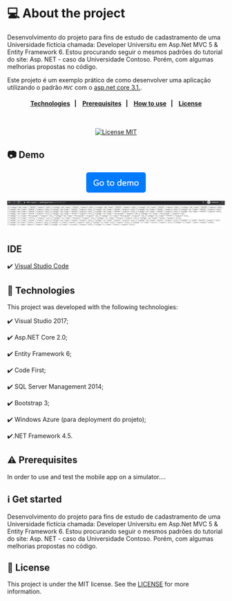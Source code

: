 


# 💻 About the project

Desenvolvimento do projeto para fins de estudo de cadastramento de uma Universidade fictícia chamada: Developer Universitu em Asp.Net MVC 5 & Entity Framework 6.
Estou procurando seguir o mesmos padrões do tutorial do site: Asp. NET - caso da Universidade Contoso. Porém, com algumas melhorias propostas no código.

Este projeto é um exemplo prático de como desenvolver uma aplicação utilizando o padrão *`MVC`* com o [asp.net core 3.1.](https://dotnet.microsoft.com/download/dotnet-core/3.1).


<h4 align="center">
  <a href="#rocket-technologies">Technologies</a>&nbsp;&nbsp;&nbsp;|&nbsp;&nbsp;&nbsp; 
  <a href="#warning-prerequisites">Prerequisites</a>&nbsp;&nbsp;&nbsp;|&nbsp;&nbsp;&nbsp;
  <a href="#information_source-how-to-use">How to use</a>&nbsp;&nbsp;&nbsp;|&nbsp;&nbsp;&nbsp;
  <a href="#memo-license">License</a>
</h4>

<br/>

<p align="center">
  <a href="https://opensource.org/licenses/MIT">
    <img src="https://img.shields.io/badge/License-MIT-blue.svg" alt="License MIT">
  </a>
</p>


## :camera: Demo

<p align="center">
  <a href="http://wa24.gear.host/api/tabelaapi/">
    <img alt="Demo of app" src="https://github.com/TesteReteste/lim/blob/master/github/goToDemo2.png">
  </a>
</p>

![api](https://github.com/TesteReteste/lim/blob/master/github/API.gif)

## IDE
✔️ [Visual Studio Code](https://code.visualstudio.com/)

## :rocket: Technologies

This project was developed with the following technologies:

✔️ Visual Studio 2017;

✔️ Asp.NET Core 2.0;

✔️ Entity Framework 6;

✔️ Code First;

✔️ SQL Server Management 2014;

✔️ Bootstrap 3;

✔️ Windows Azure (para deployment do projeto);

✔️.NET Framework 4.5.

## :warning: Prerequisites

In order to use and test the mobile app on a simulator....

## :information_source: Get started

Desenvolvimento do projeto para fins de estudo de cadastramento de uma Universidade fictícia chamada: Developer Universitu em Asp.Net MVC 5 & Entity Framework 6. Estou procurando seguir o mesmos padrões do tutorial do site: Asp. NET - caso da Universidade Contoso. Porém, com algumas melhorias propostas no código.

## :memo: License
This project is under the MIT license. See the [LICENSE](https://github.com/TesteReteste/lim/blob/master/LICENSE) for more information.
